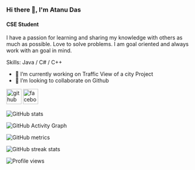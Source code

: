### Hi there 👋, I'm Atanu Das
#### CSE Student
I have a passion for learning and sharing my knowledge with others as much as possible. Love to solve problems. I am goal oriented and always work with an goal in mind.

Skills: Java / C# / C++

- 🔭 I’m currently working on Traffic View of a city Project 
- 👯 I’m looking to collaborate on Github 


[<img src='https://cdn.jsdelivr.net/npm/simple-icons@3.0.1/icons/github.svg' alt='github' height='40'>](https://github.com/Atanu71)  [<img src='https://cdn.jsdelivr.net/npm/simple-icons@3.0.1/icons/facebook.svg' alt='facebook' height='40'>](https://www.facebook.com/dasatanu01)  

![GitHub stats](https://github-readme-stats.vercel.app/api?username=Atanu71&show_icons=true&count_private=true)  

![GitHub Activity Graph](https://activity-graph.herokuapp.com/graph?username=Atanu71)  

![GitHub metrics](https://metrics.lecoq.io/Atanu71)  

![GitHub streak stats](https://github-readme-streak-stats.herokuapp.com/?user=Atanu71)  

![Profile views](https://gpvc.arturio.dev/Atanu71)  
